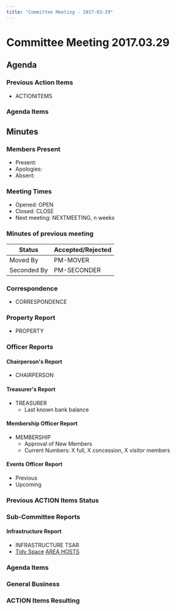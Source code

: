 ```yaml
---
title: "Committee Meeting - 2017-03-29"
---
```

# Committee Meeting 2017.03.29

## Agenda

### Previous Action Items

-   ACTIONITEMS

### Agenda Items

## Minutes

### Members Present

-   Present:
-   Apologies:
-   Absent:

### Meeting Times

-   Opened: OPEN
-   Closed: CLOSE
-   Next meeting: NEXTMEETING, n weeks

### Minutes of previous meeting

| Status      | Accepted/Rejected |
|-------------|-------------------|
| Moved By    | PM-MOVER          |
| Seconded By | PM-SECONDER       |

### Correspondence

-   CORRESPONDENCE

### Property Report

-   PROPERTY

### Officer Reports

#### Chairperson's Report

-   CHAIRPERSON

#### Treasurer's Report

-   TREASURER
    -   Last known bank balance

#### Membership Officer Report

-   MEMBERSHIP
    -   Approval of New Members
    -   Current Numbers: X full, X concession, X visitor members

#### Events Officer Report

-   Previous
-   Upcoming

### Previous ACTION Items Status

### Sub-Committee Reports

#### Infrastructure Report

-   INFRASTRUCTURE TSAR
-   [Tidy Space](/tidyspace/) [AREA HOSTS](/areahosts/)

### Agenda Items

### General Business

### ACTION Items Resulting
